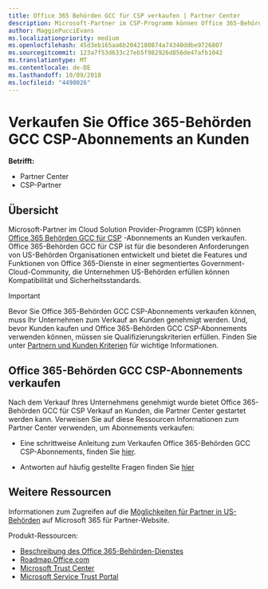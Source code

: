 ```yaml
---
title: Office 365 Behörden GCC für CSP verkaufen | Partner Center
description: Microsoft-Partner im CSP-Programm können Office 365-Behörden GCC CSP-Abonnements für qualifizierte Kunden verkaufen. Office 365-Behörden GCC für CSP ist eine Suite von Clouddiensten Produktivität für die US-Regierung und Auftragnehmer Kommunen Kommunen Regierung entwickelt und Status, lokale, kommunale federal ziviles und staatliche Schutz Behörden enthält.
author: MaggiePucciEvans
ms.localizationpriority: medium
ms.openlocfilehash: 45d3eb165aa6b2042180874a74340ddbe9726807
ms.sourcegitcommit: 123a7f53d633c27eb5f982926d856de47afb1042
ms.translationtype: MT
ms.contentlocale: de-DE
ms.lasthandoff: 10/09/2018
ms.locfileid: "4490026"
---
```

# <a name="sell-office-365-government-gcc-for-csp-subscriptions-to-qualified-customers"></a>Verkaufen Sie Office 365-Behörden GCC CSP-Abonnements an Kunden

**Betrifft:**

-  Partner Center
-  CSP-Partner


## <a name="overview"></a>Übersicht

Microsoft-Partner im Cloud Solution Provider-Programm (CSP) können [Office 365 Behörden GCC für CSP](https://www.microsoft.com/microsoft-365/partners/governmentforCSP) -Abonnements an Kunden verkaufen. Office 365-Behörden GCC für CSP ist für die besonderen Anforderungen von US-Behörden Organisationen entwickelt und bietet die Features und Funktionen von Office 365-Dienste in einer segmentiertes Government-Cloud-Community, die Unternehmen US-Behörden erfüllen können Kompatibilität und Sicherheitsstandards. 

>[!IMPORTANT] 
>Bevor Sie Office 365-Behörden GCC CSP-Abonnements verkaufen können, muss Ihr Unternehmen zum Verkauf an Kunden genehmigt werden. Und, bevor Kunden kaufen und Office 365-Behörden GCC CSP-Abonnements verwenden können, müssen sie Qualifizierungskriterien erfüllen. Finden Sie unter [Partnern und Kunden Kriterien](csp-gcc-validate.md) für wichtige Informationen.


## <a name="sell-office-365-government-gcc-for-csp-subscriptions"></a>Office 365-Behörden GCC CSP-Abonnements verkaufen

Nach dem Verkauf Ihres Unternehmens genehmigt wurde bietet Office 365-Behörden GCC für CSP Verkauf an Kunden, die Partner Center gestartet werden kann. Verweisen Sie auf diese Ressourcen Informationen zum Partner Center verwenden, um Abonnements verkaufen: 

-   Eine schrittweise Anleitung zum Verkaufen Office 365-Behörden GCC CSP-Abonnements, finden Sie [hier](https://go.microsoft.com/fwlink/?linkid=2007323).  

-   Antworten auf häufig gestellte Fragen finden Sie [hier](https://o365pp.blob.core.windows.net/media/Resources/GCC/Office%20365%20Government%20GCC%20for%20CSP%20Partner%20FAQ.docx)


## <a name="additional-resources"></a>Weitere Ressourcen

Informationen zum Zugreifen auf die [Möglichkeiten für Partner in US-Behörden](https://www.microsoft.com/microsoft-365/partners/governmentforCSP) auf Microsoft 365 für Partner-Website.

Produkt-Ressourcen:

- [Beschreibung des Office 365-Behörden-Dienstes](https://technet.microsoft.com/library/mt774581.aspx)
- [Roadmap.Office.com](https://products.office.com/business/office-365-roadmap)
- [Microsoft Trust Center](https://www.microsoft.com/TrustCenter/)
- [Microsoft Service Trust Portal](https://aka.ms/STP)


